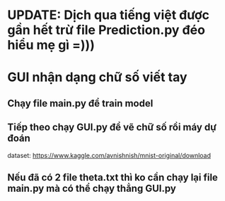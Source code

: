 # UPDATE: Dịch qua tiếng việt được gần hết trừ file Prediction.py đéo hiểu mẹ gì =)))

# GUI nhận dạng chữ số viết tay
## Chạy file main.py để train model
## Tiếp theo chạy GUI.py để vẽ chữ số rồi máy dự đoán

dataset: https://www.kaggle.com/avnishnish/mnist-original/download
## Nếu đã có 2 file theta.txt thì ko cần chạy lại file main.py mà có thể chạy thẳng GUI.py